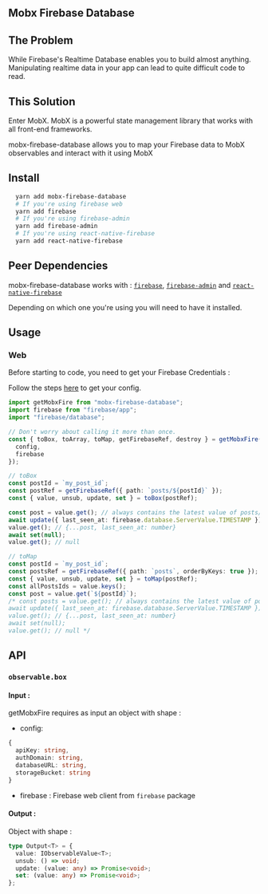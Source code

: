 ## Mobx Firebase Database

## The Problem

While Firebase's Realtime Database enables you to build almost anything. Manipulating realtime data in your app can lead to quite difficult code to read.

## This Solution

Enter MobX. MobX is a powerful state management library that works with all front-end frameworks.

mobx-firebase-database allows you to map your Firebase data to MobX observables and interact with it using MobX

## Install

```sh
  yarn add mobx-firebase-database
  # If you're using firebase web
  yarn add firebase
  # If you're using firebase-admin
  yarn add firebase-admin
  # If you're using react-native-firebase
  yarn add react-native-firebase
```

## Peer Dependencies

mobx-firebase-database works with : [`firebase`](https://www.npmjs.com/package/firebase), [`firebase-admin`](https://www.npmjs.com/package/firebase) and [`react-native-firebase`](https://www.npmjs.com/package/react-native-firebase)

Depending on which one you're using you will need to have it installed.

## Usage

### Web

Before starting to code, you need to get your Firebase Credentials :

Follow the steps [here](https://firebase.google.com/docs/web/setup#add_firebase_to_your_app) to get your config.

```typescript
import getMobxFire from "mobx-firebase-database";
import firebase from "firebase/app";
import "firebase/database";

// Don't worry about calling it more than once.
const { toBox, toArray, toMap, getFirebaseRef, destroy } = getMobxFire({
  config,
  firebase
});

// toBox
const postId = `my_post_id`;
const postRef = getFirebaseRef({ path: `posts/${postId}` });
const { value, unsub, update, set } = toBox(postRef);

const post = value.get(); // always contains the latest value of posts/${postId}
await update({ last_seen_at: firebase.database.ServerValue.TIMESTAMP });
value.get(); // {...post, last_seen_at: number}
await set(null);
value.get(); // null

// toMap
const postId = `my_post_id`;
const postsRef = getFirebaseRef({ path: `posts`, orderByKeys: true });
const { value, unsub, update, set } = toMap(postRef);
const allPostsIds = value.keys();
const post = value.get(`${postId}`);
/* const posts = value.get(); // always contains the latest value of posts/${postId}
await update({ last_seen_at: firebase.database.ServerValue.TIMESTAMP });
value.get(); // {...post, last_seen_at: number}
await set(null);
value.get(); // null */
```

## API

### `observable.box`

#### Input :

getMobxFire requires as input an object with shape :

- config:

```typescript
{
  apiKey: string,
  authDomain: string,
  databaseURL: string,
  storageBucket: string
}
```

- firebase : Firebase web client from `firebase` package

#### Output :

Object with shape :

```typescript
type Output<T> = {
  value: IObservableValue<T>;
  unsub: () => void;
  update: (value: any) => Promise<void>;
  set: (value: any) => Promise<void>;
};
```

